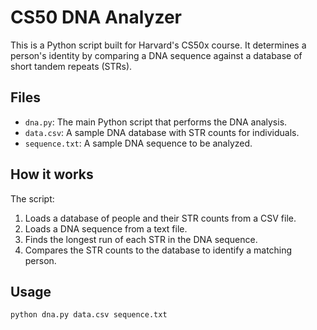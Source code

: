 # CS50 DNA Analyzer

This is a Python script built for Harvard's CS50x course. It determines a person's identity by comparing a DNA sequence against a database of short tandem repeats (STRs).

## Files

- `dna.py`: The main Python script that performs the DNA analysis.
- `data.csv`: A sample DNA database with STR counts for individuals.
- `sequence.txt`: A sample DNA sequence to be analyzed.

## How it works

The script:
1. Loads a database of people and their STR counts from a CSV file.
2. Loads a DNA sequence from a text file.
3. Finds the longest run of each STR in the DNA sequence.
4. Compares the STR counts to the database to identify a matching person.

## Usage

```bash
python dna.py data.csv sequence.txt
